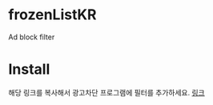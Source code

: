 # frozenListKR
Ad block filter

# Install
해당 링크를 복사해서 광고차단 프로그램에 필터를 추가하세요.
<a href='https://raw.githubusercontent.com/elsannadisney/frozenListKR/master/main.txt'>링크</a>
